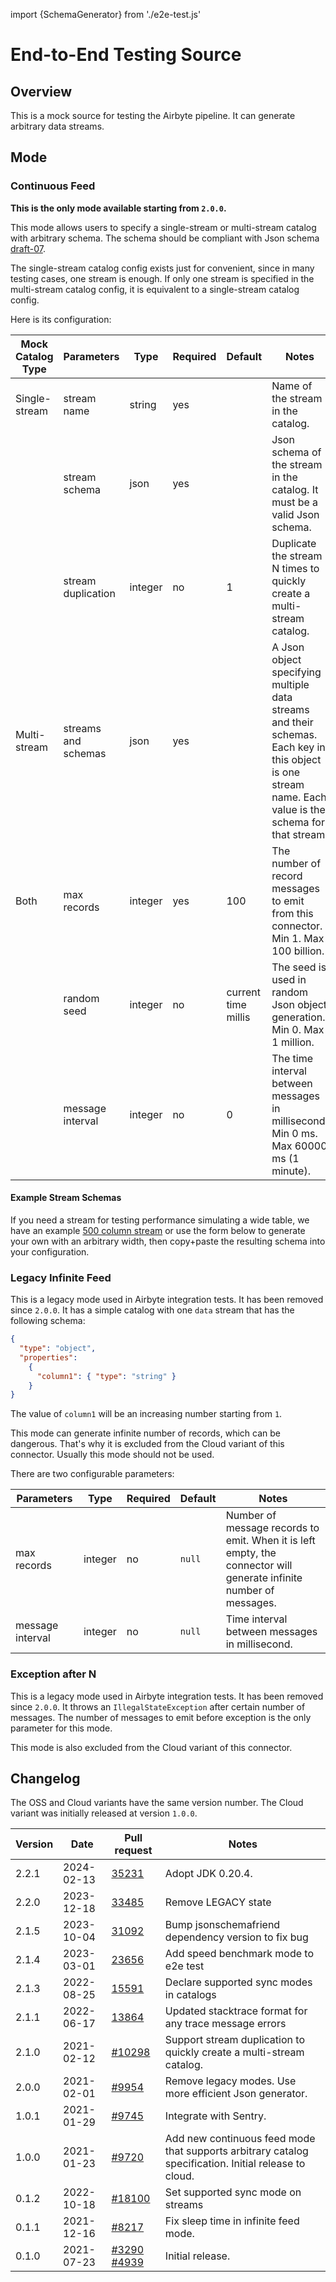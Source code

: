 import {SchemaGenerator} from './e2e-test.js'

# End-to-End Testing Source

## Overview

This is a mock source for testing the Airbyte pipeline. It can generate arbitrary data streams.

## Mode

### Continuous Feed

**This is the only mode available starting from `2.0.0`.**

This mode allows users to specify a single-stream or multi-stream catalog with arbitrary schema. The schema should be compliant with Json schema [draft-07](https://json-schema.org/draft-07/json-schema-release-notes.html).

The single-stream catalog config exists just for convenient, since in many testing cases, one stream is enough. If only one stream is specified in the multi-stream catalog config, it is equivalent to a single-stream catalog config.

Here is its configuration:

| Mock Catalog Type | Parameters          | Type    | Required | Default             | Notes                                                                                                                                                   |
| ----------------- | ------------------- | ------- | -------- | ------------------- | ------------------------------------------------------------------------------------------------------------------------------------------------------- |
| Single-stream     | stream name         | string  | yes      |                     | Name of the stream in the catalog.                                                                                                                      |
|                   | stream schema       | json    | yes      |                     | Json schema of the stream in the catalog. It must be a valid Json schema.                                                                               |
|                   | stream duplication  | integer | no       | 1                   | Duplicate the stream N times to quickly create a multi-stream catalog.                                                                                  |
| Multi-stream      | streams and schemas | json    | yes      |                     | A Json object specifying multiple data streams and their schemas. Each key in this object is one stream name. Each value is the schema for that stream. |
| Both              | max records         | integer | yes      | 100                 | The number of record messages to emit from this connector. Min 1. Max 100 billion.                                                                      |
|                   | random seed         | integer | no       | current time millis | The seed is used in random Json object generation. Min 0. Max 1 million.                                                                                |
|                   | message interval    | integer | no       | 0                   | The time interval between messages in millisecond. Min 0 ms. Max 60000 ms (1 minute).                                                                   |


#### Example Stream Schemas
If you need a stream for testing performance simulating a wide table, we have an example [500 column stream](https://gist.github.com/jbfbell/9b7db8fdf0de0187c7da92df2f699502)
or use the form below to generate your own with an arbitrary width, then copy+paste the resulting schema into your configuration. 

<SchemaGenerator />

### Legacy Infinite Feed

This is a legacy mode used in Airbyte integration tests. It has been removed since `2.0.0`. It has a simple catalog with one `data` stream that has the following schema:

```json
{
  "type": "object",
  "properties":
    {
      "column1": { "type": "string" }
    }
}
```

The value of `column1` will be an increasing number starting from `1`.

This mode can generate infinite number of records, which can be dangerous. That's why it is excluded from the Cloud variant of this connector. Usually this mode should not be used.

There are two configurable parameters:

| Parameters       | Type    | Required | Default | Notes                                                                                                              |
| ---------------- | ------- | -------- | ------- | ------------------------------------------------------------------------------------------------------------------ |
| max records      | integer | no       | `null`  | Number of message records to emit. When it is left empty, the connector will generate infinite number of messages. |
| message interval | integer | no       | `null`  | Time interval between messages in millisecond.                                                                     |

### Exception after N

This is a legacy mode used in Airbyte integration tests. It has been removed since `2.0.0`. It throws an `IllegalStateException` after certain number of messages. The number of messages to emit before exception is the only parameter for this mode.

This mode is also excluded from the Cloud variant of this connector.

## Changelog

The OSS and Cloud variants have the same version number. The Cloud variant was initially released at version `1.0.0`.

| Version | Date       | Pull request                                                       | Notes                                                                                                 |
|---------|------------| ------------------------------------------------------------------ |-------------------------------------------------------------------------------------------------------|
| 2.2.1   | 2024-02-13 | [35231](https://github.com/airbytehq/airbyte/pull/35231)           | Adopt JDK 0.20.4.                                                                                     |
| 2.2.0   | 2023-12-18 | [33485](https://github.com/airbytehq/airbyte/pull/33485)           | Remove LEGACY state                                                                                   |
| 2.1.5   | 2023-10-04 | [31092](https://github.com/airbytehq/airbyte/pull/31092)           | Bump jsonschemafriend dependency version to fix bug                                                   |
| 2.1.4   | 2023-03-01 | [23656](https://github.com/airbytehq/airbyte/pull/23656)           | Add speed benchmark mode to e2e test                                                                  |
| 2.1.3   | 2022-08-25 | [15591](https://github.com/airbytehq/airbyte/pull/15591)           | Declare supported sync modes in catalogs                                                              |
| 2.1.1   | 2022-06-17 | [13864](https://github.com/airbytehq/airbyte/pull/13864)           | Updated stacktrace format for any trace message errors                                                |
| 2.1.0   | 2021-02-12 | [\#10298](https://github.com/airbytehq/airbyte/pull/10298)         | Support stream duplication to quickly create a multi-stream catalog.                                  |
| 2.0.0   | 2021-02-01 | [\#9954](https://github.com/airbytehq/airbyte/pull/9954)           | Remove legacy modes. Use more efficient Json generator.                                               |
| 1.0.1   | 2021-01-29 | [\#9745](https://github.com/airbytehq/airbyte/pull/9745)           | Integrate with Sentry.                                                                                |
| 1.0.0   | 2021-01-23 | [\#9720](https://github.com/airbytehq/airbyte/pull/9720)           | Add new continuous feed mode that supports arbitrary catalog specification. Initial release to cloud. |
| 0.1.2   | 2022-10-18 | [\#18100](https://github.com/airbytehq/airbyte/pull/18100)         | Set supported sync mode on streams                                                                    |
| 0.1.1   | 2021-12-16 | [\#8217](https://github.com/airbytehq/airbyte/pull/8217)           | Fix sleep time in infinite feed mode.                                                                 |
| 0.1.0   | 2021-07-23 | [\#3290](https://github.com/airbytehq/airbyte/pull/3290) [\#4939](https://github.com/airbytehq/airbyte/pull/4939) | Initial release.                                                                                      |
